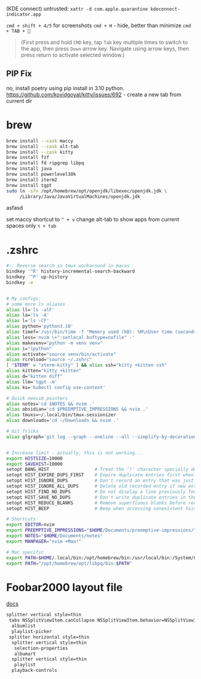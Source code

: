 
(KDE connect) untrusted: `xattr -d com.apple.quarantine kdeconnect-indicator.app`

`cmd + shift + 4/5` for screenshots
`cmd + H` - hide, better than minimize
`cmd + TAB + 🔽`  
> (First press and hold `CMD` key, tap `Tab` key multiple times to switch to the app, then press `Down` arrow key. Navigate using arrow keys, then press return to activate selected window.)
## PIP Fix
no, install poetry using pip install in 3.10 python.
https://github.com/kovidgoyal/kitty/issues/692 - create a new tab from current dir


# brew
```bash
brew install --cask maccy
brew install --cask alt-tab
brew install --cask kitty
brew install fzf
brew install fd ripgrep libpq
brew install java
brew install powerlevel10k
brew install iterm2 
brew install tgpt 
sudo ln -sfn /opt/homebrew/opt/openjdk/libexec/openjdk.jdk \
     /Library/Java/JavaVirtualMachines/openjdk.jdk
```
asfasd

set maccy shortcut to `^ + v`
change alt-tab to show apps from current spaces only `⌥ + tab`

# .zshrc


```sh
#:: Reverse search in tmux workaround in macos
bindkey '^R' history-incremental-search-backward
bindkey '^P' up-history
bindkey -e


# My configs:
# some more ls aliases
alias ll='ls -alF'
alias la='ls -A'
alias l='ls -CF'
alias python='python3.10'
alias timef='/usr/bin/time -f "Memory used (kB): %M\nUser time (seconds): %U"'
alias less='nvim \+":setlocal buftype=nofile" -'
alias makevenv="python -m venv venv"
alias i="ipython"
alias activate="source venv/bin/activate"
alias rcreload="source ~/.zshrc"
[ "$TERM" = "xterm-kitty" ] && alias ssh="kitty +kitten ssh"
alias kitten="kitty +kitten"
alias d="kitten diff"
alias llm='tgpt -m'
alias ks='kubectl config use-context'

# Quick neovim pointers
alias notes='cd $NOTES && nvim .'
alias obsidian='cd $PREEMPTIVE_IMPRESSIONS && nvim .'
alias tmuxs=~/.local/bin/tmux-sessionizer
alias downloads='cd ~/Downloads && nvim .'

# Git Tricks
alias glgraph='git log --graph --oneline --all --simplify-by-decoration'


# Increase limit - actually, this is not working...
export HISTSIZE=10000
export SAVEHIST=10000
setopt BANG_HIST                 # Treat the '!' character specially during expansion.
setopt HIST_EXPIRE_DUPS_FIRST    # Expire duplicate entries first when trimming history.
setopt HIST_IGNORE_DUPS          # Don't record an entry that was just recorded again.
setopt HIST_IGNORE_ALL_DUPS      # Delete old recorded entry if new entry is a duplicate.
setopt HIST_FIND_NO_DUPS         # Do not display a line previously found.
setopt HIST_SAVE_NO_DUPS         # Don't write duplicate entries in the history file.
setopt HIST_REDUCE_BLANKS        # Remove superfluous blanks before recording entry.
setopt HIST_BEEP                 # Beep when accessing nonexistent history.

# Shortcuts
export EDITOR=nvim 
export PREEMPTIVE_IMPRESSIONS="$HOME/Documents/preemptive-impressions/"
export NOTES="$HOME/Documents/notes"
export MANPAGER="nvim +Man!"

# Mac specific
export PATH=$HOME/.local/bin:/opt/homebrew/bin:/usr/local/bin:/System/Cryptexes/App/usr/bin:/usr/bin:/bin:/usr/sbin:/sbin:/var/run/com.apple.security.cryptexd/codex.system/bootstrap/usr/local/bin:/var/run/com.apple.security.cryptexd/codex.system/bootstrap/usr/bin:/var/run/com.apple.security.cryptexd/codex.system/bootstrap/usr/appleinternal/bin
export PATH="/opt/homebrew/opt/libpq/bin:$PATH"
```

# Foobar2000 layout file

[docs](https://wiki.hydrogenaud.io/index.php?title=Foobar2000:Mac:Layout) 

```sh
splitter vertical style=thin
 tabs NSSplitViewItem.canCollapse NSSplitViewItem.behavior=NSSplitViewItemBehaviorSidebar
  albumlist
  playlist-picker
 splitter horizontal style=thin
  splitter vertical style=thin
   selection-properties
   albumart
  splitter vertical style=thin
   playlist
  playback-controls
```
